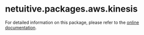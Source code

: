 # netuitive.packages.aws.kinesis

For detailed information on this package, please refer to the [online documentation](https://help.netuitive.com/Content/Integrations/aws.htm).